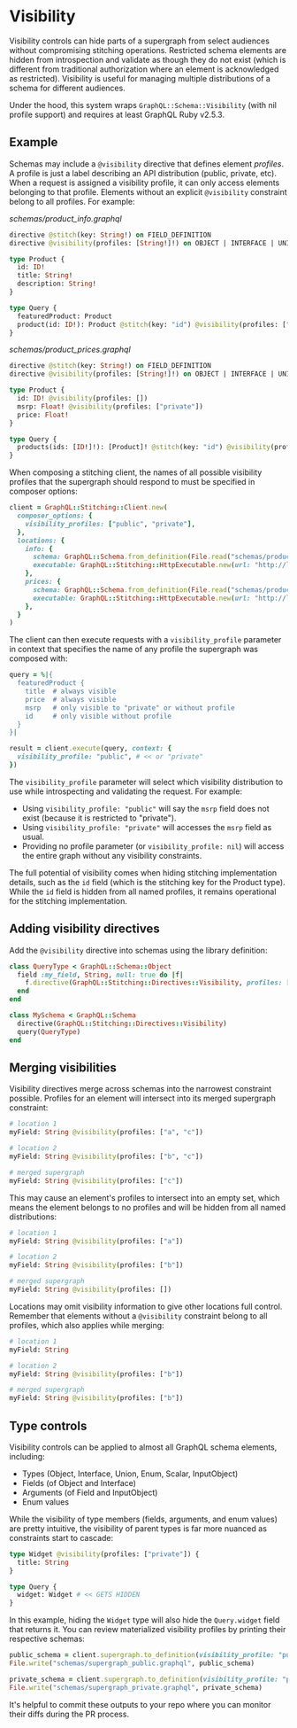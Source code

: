 # Visibility

Visibility controls can hide parts of a supergraph from select audiences without compromising stitching operations. Restricted schema elements are hidden from introspection and validate as though they do not exist (which is different from traditional authorization where an element is acknowledged as restricted). Visibility is useful for managing multiple distributions of a schema for different audiences.

Under the hood, this system wraps `GraphQL::Schema::Visibility` (with nil profile support) and requires at least GraphQL Ruby v2.5.3.

## Example

Schemas may include a `@visibility` directive that defines element _profiles_. A profile is just a label describing an API distribution (public, private, etc). When a request is assigned a visibility profile, it can only access elements belonging to that profile. Elements without an explicit `@visibility` constraint belong to all profiles. For example:

_schemas/product_info.graphql_
```graphql
directive @stitch(key: String!) on FIELD_DEFINITION
directive @visibility(profiles: [String!]!) on OBJECT | INTERFACE | UNION | INPUT_OBJECT | ENUM | SCALAR | FIELD_DEFINITION | ARGUMENT_DEFINITION | INPUT_FIELD_DEFINITION | ENUM_VALUE

type Product {
  id: ID!
  title: String!
  description: String!
}

type Query {
  featuredProduct: Product
  product(id: ID!): Product @stitch(key: "id") @visibility(profiles: ["private"])
}
```

_schemas/product_prices.graphql_
```graphql
directive @stitch(key: String!) on FIELD_DEFINITION
directive @visibility(profiles: [String!]!) on OBJECT | INTERFACE | UNION | INPUT_OBJECT | ENUM | SCALAR | FIELD_DEFINITION | ARGUMENT_DEFINITION | INPUT_FIELD_DEFINITION | ENUM_VALUE

type Product {
  id: ID! @visibility(profiles: [])
  msrp: Float! @visibility(profiles: ["private"])
  price: Float!
}

type Query {
  products(ids: [ID!]!): [Product]! @stitch(key: "id") @visibility(profiles: ["private"])
}
```

When composing a stitching client, the names of all possible visibility profiles that the supergraph should respond to must be specified in composer options:

```ruby
client = GraphQL::Stitching::Client.new(
  composer_options: {
    visibility_profiles: ["public", "private"],
  },
  locations: {
    info: {
      schema: GraphQL::Schema.from_definition(File.read("schemas/product_info.graphql")),
      executable: GraphQL::Stitching::HttpExecutable.new(url: "http://localhost:3001"),
    },
    prices: {
      schema: GraphQL::Schema.from_definition(File.read("schemas/product_prices.graphql")),
      executable: GraphQL::Stitching::HttpExecutable.new(url: "http://localhost:3002"),
    },
  }
)
```

The client can then execute requests with a `visibility_profile` parameter in context that specifies the name of any profile the supergraph was composed with:

```ruby
query = %|{
  featuredProduct {
    title  # always visible
    price  # always visible
    msrp   # only visible to "private" or without profile
    id     # only visible without profile
  }
}|

result = client.execute(query, context: { 
  visibility_profile: "public", # << or "private"
})
```

The `visibility_profile` parameter will select which visibility distribution to use while introspecting and validating the request. For example:

- Using `visibility_profile: "public"` will say the `msrp` field does not exist (because it is restricted to "private").
- Using `visibility_profile: "private"` will accesses the `msrp` field as usual. 
- Providing no profile parameter (or `visibility_profile: nil`) will access the entire graph without any visibility constraints.

The full potential of visibility comes when hiding stitching implementation details, such as the `id` field (which is the stitching key for the Product type). While the `id` field is hidden from all named profiles, it remains operational for the stitching implementation.

## Adding visibility directives

Add the `@visibility` directive into schemas using the library definition:

```ruby
class QueryType < GraphQL::Schema::Object
  field :my_field, String, null: true do |f|
    f.directive(GraphQL::Stitching::Directives::Visibility, profiles: ["private"])
  end
end

class MySchema < GraphQL::Schema
  directive(GraphQL::Stitching::Directives::Visibility)
  query(QueryType)
end
```

## Merging visibilities

Visibility directives merge across schemas into the narrowest constraint possible. Profiles for an element will intersect into its merged supergraph constraint:

```graphql
# location 1
myField: String @visibility(profiles: ["a", "c"])

# location 2
myField: String @visibility(profiles: ["b", "c"])

# merged supergraph
myField: String @visibility(profiles: ["c"])
```

This may cause an element's profiles to intersect into an empty set, which means the element belongs to no profiles and will be hidden from all named distributions:

```graphql
# location 1
myField: String @visibility(profiles: ["a"])

# location 2
myField: String @visibility(profiles: ["b"])

# merged supergraph
myField: String @visibility(profiles: [])
```

Locations may omit visibility information to give other locations full control. Remember that elements without a `@visibility` constraint belong to all profiles, which also applies while merging:

```graphql
# location 1
myField: String

# location 2
myField: String @visibility(profiles: ["b"])

# merged supergraph
myField: String @visibility(profiles: ["b"])
```

## Type controls

Visibility controls can be applied to almost all GraphQL schema elements, including:

- Types (Object, Interface, Union, Enum, Scalar, InputObject)
- Fields (of Object and Interface)
- Arguments (of Field and InputObject)
- Enum values

While the visibility of type members (fields, arguments, and enum values) are pretty intuitive, the visibility of parent types is far more nuanced as constraints start to cascade:

```graphql
type Widget @visibility(profiles: ["private"]) {
  title: String
}

type Query {
  widget: Widget # << GETS HIDDEN
}
```

In this example, hiding the `Widget` type will also hide the `Query.widget` field that returns it. You can review materialized visibility profiles by printing their respective schemas:

```ruby
public_schema = client.supergraph.to_definition(visibility_profile: "public")
File.write("schemas/supergraph_public.graphql", public_schema)

private_schema = client.supergraph.to_definition(visibility_profile: "private")
File.write("schemas/supergraph_private.graphql", private_schema)
```

It's helpful to commit these outputs to your repo where you can monitor their diffs during the PR process.

